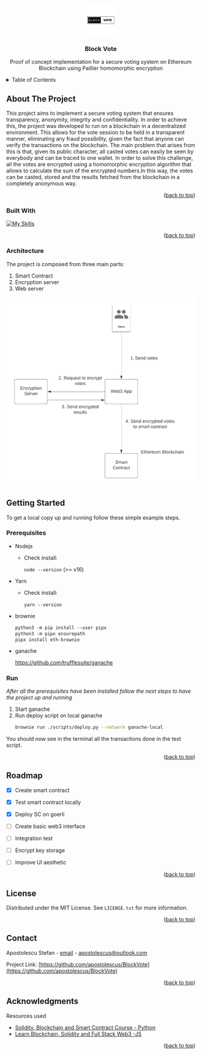
<!-- Improved compatibility of back to top link: See: https://github.com/othneildrew/Best-README-Template/pull/73 -->
<a name="readme-top"></a>
<!--
*** Thanks for checking out the Best-README-Template. If you have a suggestion
*** that would make this better, please fork the repo and create a pull request
*** or simply open an issue with the tag "enhancement".
*** Don't forget to give the project a star!
*** Thanks again! Now go create something AMAZING! :D
-->



<!-- PROJECT SHIELDS -->
<!--
*** I'm using markdown "reference style" links for readability.
*** Reference links are enclosed in brackets [ ] instead of parentheses ( ).
*** See the bottom of this document for the declaration of the reference variables
*** for contributors-url, forks-url, etc. This is an optional, concise syntax you may use.
*** https://www.markdownguide.org/basic-syntax/#reference-style-links
-->
<!-- [![Contributors][contributors-shield]][contributors-url]
[![Forks][forks-shield]][forks-url]
[![Stargazers][stars-shield]][stars-url]
[![Issues][issues-shield]][issues-url]
[![MIT License][license-shield]][license-url]
[![LinkedIn][linkedin-shield]][linkedin-url] -->



<!-- PROJECT LOGO -->
<br />
<div align="center">
  <a href="https://github.com/apostolescus/BlockVote">
    <img src="images/logo.png" alt="Logo" width="80" height="80">
  </a>

  <h3 align="center">Block Vote</h3>

  <p align="center">
    Proof of concept implementation for a secure voting system on Ethereum Blockchain
using Paillier homomorphic encryption
    <br />
    <!-- <a href="https://github.com/othneildrew/Best-README-Template"><strong>Explore the docs »</strong></a>
    <br />
    <br />
    <a href="https://github.com/othneildrew/Best-README-Template">View Demo</a>
    ·
    <a href="https://github.com/othneildrew/Best-README-Template/issues">Report Bug</a>
    ·
    <a href="https://github.com/othneildrew/Best-README-Template/issues">Request Feature</a> -->
  </p>
</div>



<!-- TABLE OF CONTENTS -->
<details>
  <summary>Table of Contents</summary>
  <ol>
    <li>
      <a href="#about-the-project">About The Project</a>
      <ul>
        <li><a href="#built-with">Built With</a></li>
         <li><a href="#built-with">Architecture</a></li>
      </ul>
    </li>
    <li>
      <a href="#getting-started">Getting Started</a>
      <ul>
        <li><a href="#prerequisites">Prerequisites</a></li>
        <li><a href="#installation">Installation</a></li>
      </ul>
    </li>
    <li><a href="#roadmap">Roadmap</a></li>
    <li><a href="#license">License</a></li>
    <li><a href="#contact">Contact</a></li>
    <li><a href="#acknowledgments">Acknowledgments</a></li>
  </ol>
</details>



<!-- ABOUT THE PROJECT -->
## About The Project

<!-- [![Product Name Screen Shot][product-screenshot]](https://example.com) -->

This project aims to implement a secure voting system that ensures transparency, anonymity, integrity and confidentiality. In order to achieve this, the project was developed to run on a blockchain in a decentralized environment. This allows for the vote session to be held in a transparent manner, eliminating any fraud possibility, given the fact that anyone can verify the transactions on the blockchain. The main problem that arises from this is that, given its public character, all casted votes can easily be seen by everybody and can be traced to one wallet. In order to solve this challenge, all the votes are encrypted using a homomorphic encryption algorithm that allows to calculate the sum of the encrypted numbers.In this way, the votes can be casted, stored and the results fetched from the blockchain in a completely anonymous way.

<p align="right">(<a href="#readme-top">back to top</a>)</p>



### Built With


[![My Skills](https://skills.thijs.gg/icons?i=solidity,py,js,nodejs,html)](https://skills.thijs.gg)


<p align="right">(<a href="#readme-top">back to top</a>)</p>

### Architecture

The project is composed from three main parts:
1. Smart Contract
2. Encryption server
3. Web server

[![Product Name Screen Shot][product-screenshot]]()

<!-- GETTING STARTED -->
## Getting Started

To get a local copy up and running follow these simple example steps.

### Prerequisites

* Nodejs
    - Check install: 
    
        ``` node --version ```
        (>= v16)
* Yarn 
    - Check install:

        ``` yarn --version ```
* brownie
    ``` 
    python3 -m pip install --user pipx
    python3 -m pipx ensurepath
    pipx install eth-brownie
    ```

* ganache 

    https://github.com/trufflesuite/ganache



### Run 

_After all the prerequisites have been installed follow the next steps to have the project up and running_

1. Start ganache 
2. Run deploy script on local ganache
   ```sh
   brownie run ./scripts/deploy.py --network ganache-local
   ```

You should now see in the terminal all the transactions done in the test script.

<p align="right">(<a href="#readme-top">back to top</a>)</p>



<!-- USAGE EXAMPLES
## Usage

Use this space to show useful examples of how a project can be used. Additional screenshots, code examples and demos work well in this space. You may also link to more resources.

_For more examples, please refer to the [Documentation](https://example.com)_

<p align="right">(<a href="#readme-top">back to top</a>)</p> -->



<!-- ROADMAP -->
## Roadmap

- [x] Create smart contract
- [x] Test smart contract locally
- [x] Deploy SC on goerli
- [ ] Create basic web3 interface
- [ ] Integration test 
- [ ] Encrypt key storage
- [ ] Improve UI aesthetic 


<p align="right">(<a href="#readme-top">back to top</a>)</p>


<!-- LICENSE -->
## License

Distributed under the MIT License. See `LICENSE.txt` for more information.

<p align="right">(<a href="#readme-top">back to top</a>)</p>



<!-- CONTACT -->
## Contact

Apostolescu Stefan - [email](https://twitter.com/your_username) - apostolescus@outlook.com

Project Link: [https://github.com/apostolescus/BlockVote](https://github.com/apostolescus/BlockVote)

<p align="right">(<a href="#readme-top">back to top</a>)</p>



<!-- ACKNOWLEDGMENTS -->
## Acknowledgments

Resources used

* [Solidity, Blockchain and Smart Contract Course - Python](https://www.youtube.com/watch?v=M576WGiDBdQ&t=17002s)
* [Learn Blockchain, Solidity and Full Stack Web3 -JS](https://www.youtube.com/watch?v=gyMwXuJrbJQ&t=49264s)

<p align="right">(<a href="#readme-top">back to top</a>)</p>

[linkedin-url]: https://linkedin.com/in/othneildrew
[product-screenshot]: images/Vote_encryption.png
